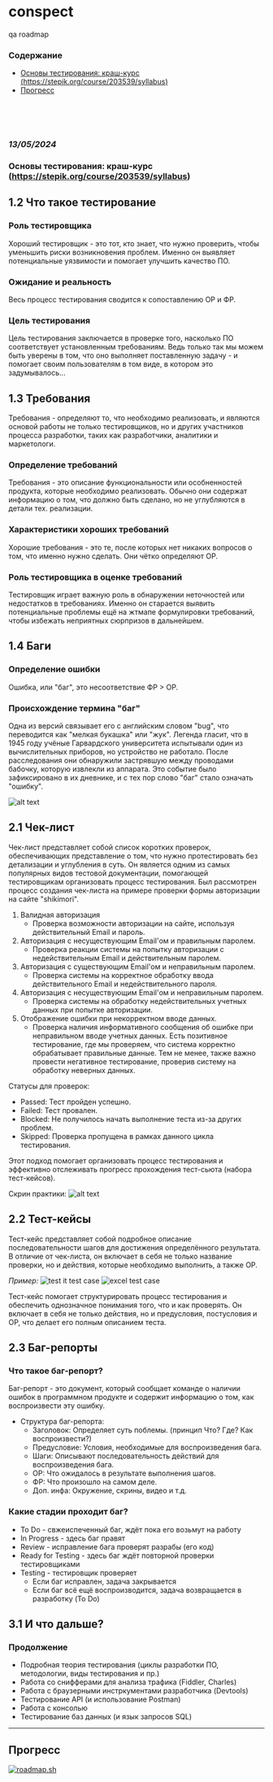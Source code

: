 # conspect
qa roadmap

### Содержание
- [Основы тестирования: краш-курс (https://stepik.org/course/203539/syllabus)](./README.md#first)
- [Прогресс](./README.md#progress)

<br><br><br>

### ***13/05/2024***
### <a name="first">Основы тестирования: краш-курс</a> (https://stepik.org/course/203539/syllabus)
## 1.2 Что такое тестирование
### Роль тестировщика
Хороший тестировщик - это тот, кто знает, что нужно проверить, чтобы уменьшить риски возникновения проблем. Именно он выявляет потенциальные уязвимости и помогает улучшить качество ПО.
### Ожидание и реальность
Весь процесс тестирования сводится к сопоставлению ОР и ФР.
### Цель тестирования
Цель тестирования заключается в проверке того, насколько ПО соответствует установленным требованиям. Ведь только так мы можем быть уверены в том, что оно выполняет поставленную задачу - и помогает своим пользователям в том виде, в котором это задумывалось...

## 1.3 Требования
Требования - определяют то, что необходимо реализовать, и являются основой работы не только тестировщиков, но и других участников процесса разработки, таких как разработчики, аналитики и маркетологи.
### Определение требований
Требования - это описание функциональности или особненностей продукта, которые необходимо реализовать. Обычно они содержат информацию о том, что должно быть сделано, но не углубляются в детали тех. реализации.
### Характеристики хороших требований
Хорошие требования - это те, после которых нет никаких вопросов о том, что именно нужно сделать. Они чётко определяют ОР.
### Роль тестировщика в оценке требований
Тестировщик играет важную роль в обнаружении неточностей или недостатков в требованиях. Именно он старается выявить потенциальные проблемы ещё на жтмапе формулировки требований, чтобы избежать неприятных сюрпризов в дальнейшем.

## 1.4 Баги
### Определение ошибки
Ошибка, или "баг", это несоответствие ФР > ОР.
### Происхождение термина "баг"
Одна из версий связывает его с английским словом "bug", что переводится как "мелкая букашка" или "жук". Легенда гласит, что в 1945 году учёные Гарвардского университета испытывали один из вычислительных приборов, но устройство не работало. После расследования они обнаружили застрявшую между проводами бабочку, которую извлекли из аппарата. Это событие было зафиксировано в их дневнике, и с тех пор слово "баг" стало означать "ошибку".

![alt text](assets/image.png)

## 2.1 Чек-лист
Чек-лист представляет собой список коротких проверок, обеспечивающих представление о том, что нужно протестировать без детализации и углубления в суть. Он является одним из самых популярных видов тестовой документации, помогающей тестировщикам организовать процесс тестирования. Был рассмотрен процесс создания чек-листа на примере проверки формы авторизации на сайте "shikimori".
1. Валидная авторизация
    - Проверка возможности авторизации на сайте, используя действительный Email и пароль.
2. Авторизация с несуществующим Email'ом и правильным паролем.
    - Проверка реакции системы на попытку авторизации с недействительным Email и действительным паролем.
3. Авторизация с существующим Email'ом и неправильным паролем.
    - Проверка системы на корректное обработку ввода действительного Email и недействительного пароля.
4. Авторизация с несуществующим Email'ом и неправильным паролем.
    - Проверка системы на обработку недействительных учетных данных при попытке авторизации.
5. Отображение ошибки при некорректном вводе данных.
    - Проверка наличия информативного сообщения об ошибке при неправильном вводе учетных данных.
Есть позитивное тестирование, где мы проверяем, что система корректно обрабатывает правильные данные. Тем не менее, также важно провести негативное тестирование, проверив систему на обработку неверных данных.

Статусы для проверок:
- Passed: Тест пройден успешно.
- Failed: Тест провален.
- Blocked: Не получилось начать выполнение теста из-за других проблем.
- Skipped: Проверка пропущена в рамках данного цикла тестирования.

Этот подход помогает организовать процесс тестирования и эффективно отслеживать прогресс прохождения тест-сьюта (набора тест-кейсов).

Скрин практики:
![alt text](assets/practica.png)

## 2.2 Тест-кейсы
Тест-кейс представляет собой подробное описание последовательности шагов для достижения определённого результата. В отличие от чек-листа, он включает в себя не только название проверки, но и действия, которые необходимо выполнить, а также ОР.

_Пример:_ 
![test it test case](assets/testcase1.png)
![excel test case](assets/testcase2.png)

Тест-кейс помогает структурировать процесс тестирования и обеспечить однозначное понимания того, что и как проверять. Он включает в себя не только действия, но и предусловия, постусловия и ОР, что делает его полным описанием теста.

## 2.3 Баг-репорты
### Что такое баг-репорт?
Баг-репорт - это документ, который сообщает команде о наличии ошибок в программном продукте и содержит информацию о том, как воспроизвести эту ошибку.
- Структура баг-репорта:
    - Заголовок: Определяет суть поблемы. (принцип Что? Где? Как воспроизвести?)
    - Предусловие: Условия, необходимые для воспроизведения бага.
    - Шаги: Описывают последовательность действий для воспроизведения бага.
    - ОР: Что ожидалось в результате выполнения шагов.
    - ФР: Что произошло на самом деле.
    - Доп. инфа: Окружение, скрины, видео и т.д.
### Какие стадии проходит баг?
- To Do - свжеиспеченный баг, ждёт пока его возьмут на работу
- In Progress - здесь баг правят
- Review - исправление бага проверят разрабы (его код)
- Ready for Testing - здесь баг ждёт повторной проверки тестировщиками
- Testing - тестировщик проверяет
    - Если баг исправлен, задача закрывается
    - Если баг всё ещё воспроизводится, задача возвращается в разработку (To Do) 
## 3.1 И что дальше?
### Продолжение
- Подробная теория тестирования (циклы разработки ПО, методологии, виды тестирования и пр.)
- Работа со снифферами для анализа трафика (Fiddler, Charles)
- Работа с браузерными инстркументами разработчика (Devtools)
- Тестирование API (и использование Postman)
- Работа с консолью
- Тестирование баз данных (и язык запросов SQL)
------



## <a name="progress">Прогресс</a>
[![roadmap.sh](https://roadmap.sh/card/wide/66427554893a539abf93bb3d?variant=dark&roadmaps=qa)](https://roadmap.sh)